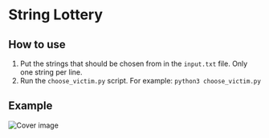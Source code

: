 # String Lottery

## How to use
1. Put the strings that should be chosen from in the ``input.txt`` file. Only one string per line.
2. Run the ``choose_victim.py`` script. For example:
    ```python3 choose_victim.py```

## Example
![Cover image](https://raw.githubusercontent.com/wiki/mc-thulu/ascii-lottery/img/cover.png)
